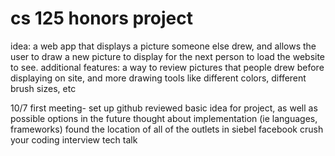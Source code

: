 cs 125 honors project
=====================
idea: a web app that displays a picture someone else drew, and allows the user to draw a new picture to display for the 
next person to load the website to see.
additional features: a way to review pictures that people drew before displaying on site, and more drawing tools like 
different colors, different brush sizes, etc

10/7
first meeting- 
	set up github
	reviewed basic idea for project, as well as possible options in the future
	thought about implementation (ie languages, frameworks)
	found the location of all of the outlets in siebel
	facebook crush your coding interview tech talk

